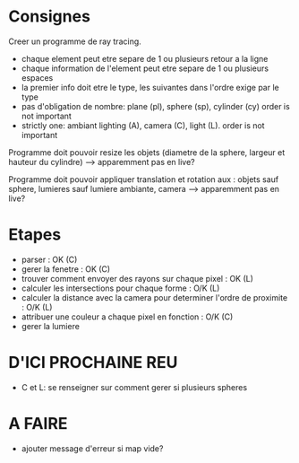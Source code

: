 # Consignes
Creer un programme de ray tracing.
- chaque element peut etre separe de 1 ou plusieurs retour a la ligne
- chaque information de l'element peut etre separe de 1 ou plusieurs espaces
- la premier info doit etre le type, les suivantes dans l'ordre exige par le type
- pas d'obligation de nombre: plane (pl), sphere (sp), cylinder (cy) order is not important
- strictly one: ambiant lighting (A), camera (C), light (L). order is not important

Programme doit pouvoir resize les objets (diametre de la sphere, largeur et hauteur du cylindre) --> apparemment pas en live?

Programme doit pouvoir appliquer translation et rotation aux : objets sauf sphere, lumieres sauf lumiere ambiante, camera --> apparemment pas en live?

# Etapes
- parser : OK (C)
- gerer la fenetre : OK (C)
- trouver comment envoyer des rayons sur chaque pixel : OK (L)
- calculer les intersections pour chaque forme : O/K (L)
- calculer la distance avec la camera pour determiner l'ordre de proximite : O/K (L)
- attribuer une couleur a chaque pixel en fonction : O/K (C)
- gerer la lumiere

# D'ICI PROCHAINE REU
- C et L: se renseigner sur comment gerer si plusieurs spheres

# A FAIRE
- ajouter message d'erreur si map vide?


